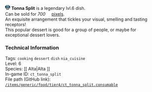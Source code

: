 ![ ](https://raw.githubusercontent.com/Ceterai/Enternia/main/items/generic/food/tier4/ct_tonna_split.png) **Tonna Split** is a legendary lvl.6 dish.  
Can be sold for *700* <img src="https://starbounder.org/mediawiki/images/2/21/Pixel.png" width="12" height="16"/> [pixels](https://starbounder.org/Pixel).  
An exquisite arrangement that tickles your visual, smelling and tasting receptors!  
This popular dessert is good for a group of people, or maybe for exceptional dessert lovers.

### Technical Information

Tags: `cooking` `dessert` `dish` `nia_cuisine`  
Level: 6  
Species: [[ Alta|Alta ]]  
In-game ID: `ct_tonna_split`  
File path (GitHub link): [`/items/generic/food/tier4/ct_tonna_split.consumable`](https://github.com/Ceterai/Enternia/blob/main/items/generic/food/tier4/ct_tonna_split.consumable)
